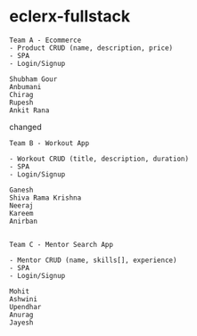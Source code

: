 # eclerx-fullstack


    Team A - Ecommerce
    - Product CRUD (name, description, price)
    - SPA
    - Login/Signup

    Shubham Gour
    Anbumani
    Chirag
    Rupesh
    Ankit Rana
changed


    Team B - Workout App

    - Workout CRUD (title, description, duration)
    - SPA
    - Login/Signup

    Ganesh
    Shiva Rama Krishna
    Neeraj
    Kareem
    Anirban


    Team C - Mentor Search App

    - Mentor CRUD (name, skills[], experience)
    - SPA
    - Login/Signup

    Mohit
    Ashwini
    Upendhar
    Anurag
    Jayesh
